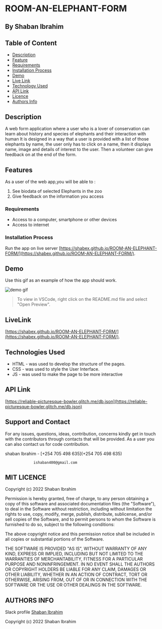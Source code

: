 # ROOM-AN-ELEPHANT-FORM
 ## By Shaban Ibrahim

 ## Table of Content
 - [Description](#Description)
 - [Feature](#Features)
 - [Requirements](#requirements)
 - [Installation Process](#installation-process)
 - [Demo](#Demo)
 - [Live Link](#live-link)
 - [Technology Used](#technology-used)
 - [API Link](#api-link)
 - [Licence](#licence)
 - [Authors Info](#authors-info)

 ## Description

A web form application where a user who is a lover of conservation can learn about history and species of elephants and their interaction with human
It is designed in a way that a user is provided with a list of those elephants by name, the user only has to click on a name, then it displays name, image and details of interest to the user. Then a volunteer can give feedback on at the end of the form.

## Features
As a user of the web app,you will be able to :
1. See biodata of selected Elephants in the zoo
2. Give feedback on the information you access


 ###  Requirements
 * Access to  a computer, smartphone or other devices
 * Access to internet

 ### Installation Process
Run the app on live server [https://shabex.github.io/ROOM-AN-ELEPHANT-FORM/](https://shabex.github.io/ROOM-AN-ELEPHANT-FORM/).

## Demo

Use this gif as an example of how the app should work.

![demo gif](https://media.giphy.com/media/lT5Cc6gEu81Oq9CHcn/giphy.gif)

> To view in VSCode, right click on the README.md file and select "Open Preview".


## LiveLink
[https://shabex.github.io/ROOM-AN-ELEPHANT-FORM/](https://shabex.github.io/ROOM-AN-ELEPHANT-FORM/).

## Technologies Used
* HTML - was used to develop the structure of the pages.
* CSS - was used to style the User Interface.
* JS - was used to make the page to be more interactive

## API Link
[https://reliable-picturesque-bowler.glitch.me/db.json](https://reliable-picturesque-bowler.glitch.me/db.json)

## Support and Contact
For any issues, questions, ideas, contribution, concerns kindly get in touch with the contributors through contacts that will be provided. As a user you can also contact us for code contribution.

shaban Ibrahim - [+254 705 498 635](+254 705 498 635)

                 ishaban400@gmail.com



## MIT LICENCE

Copyright (c) 2022 Shaban Ibrahim

Permission is hereby granted, free of charge, to any person obtaining a copy
of this software and associated documentation files (the "Software"), to deal
in the Software without restriction, including without limitation the rights
to use, copy, modify, merge, publish, distribute, sublicense, and/or sell
copies of the Software, and to permit persons to whom the Software is
furnished to do so, subject to the following conditions:

The above copyright notice and this permission notice shall be included in all
copies or substantial portions of the Software.

THE SOFTWARE IS PROVIDED "AS IS", WITHOUT WARRANTY OF ANY KIND, EXPRESS OR
IMPLIED, INCLUDING BUT NOT LIMITED TO THE WARRANTIES OF MERCHANTABILITY,
FITNESS FOR A PARTICULAR PURPOSE AND NONINFRINGEMENT. IN NO EVENT SHALL THE
AUTHORS OR COPYRIGHT HOLDERS BE LIABLE FOR ANY CLAIM, DAMAGES OR OTHER
LIABILITY, WHETHER IN AN ACTION OF CONTRACT, TORT OR OTHERWISE, ARISING FROM,
OUT OF OR IN CONNECTION WITH THE SOFTWARE OR THE USE OR OTHER DEALINGS IN THE
SOFTWARE.

## AUTHORS INFO
Slack profile [Shaban Ibrahim](https://app.slack.com/client/T0101L740P4/D03HL4C61PH/user_profile/U03GW75NRFT)

Copyright (c) 2022 Shaban Ibrahim

